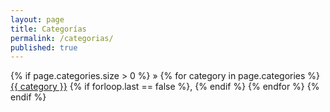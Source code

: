 ```yaml
---
layout: page
title: Categorías
permalink: /categorias/
published: true
---
```


{% if page.categories.size > 0 %}
                <span class="categories">
                  &raquo; 
                  {% for category in page.categories %}
                    <a href="{{ site.baseurl }}/category/{{ category }}">{{ category }}</a>
                    {% if forloop.last == false %}, {% endif %}
                  {% endfor %}
                </span>
{% endif %}
